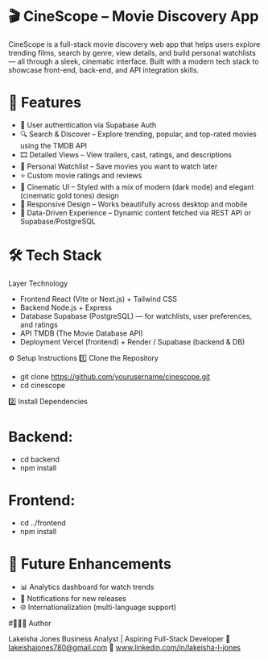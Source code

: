 # 🎬 CineScope – Movie Discovery App

CineScope is a full-stack movie discovery web app that helps users explore trending films, search by genre, view details, and build personal watchlists — all through a sleek, cinematic interface.
Built with a modern tech stack to showcase front-end, back-end, and API integration skills.

# 🚀 Features

- 👥 User authentication via Supabase Auth
- 🔍 Search & Discover – Explore trending, popular, and top-rated movies using the TMDB API
- 🎞️ Detailed Views – View trailers, cast, ratings, and descriptions
- 💾 Personal Watchlist – Save movies you want to watch later
- ⭐ Custom movie ratings and reviews
- 🎨 Cinematic UI – Styled with a mix of modern (dark mode) and elegant (cinematic gold tones) design
- 📱 Responsive Design – Works beautifully across desktop and mobile
- 🧠 Data-Driven Experience – Dynamic content fetched via REST API or Supabase/PostgreSQL

# 🛠️ Tech Stack
Layer	Technology
- Frontend	React (Vite or Next.js) + Tailwind CSS
- Backend	Node.js + Express
- Database	Supabase (PostgreSQL) — for watchlists, user preferences, and ratings
- API	TMDB (The Movie Database API)
- Deployment	Vercel (frontend) + Render / Supabase (backend & DB)

⚙️ Setup Instructions
1️⃣ Clone the Repository
- git clone https://github.com/yourusername/cinescope.git
- cd cinescope

2️⃣ Install Dependencies
# Backend:
- cd backend
- npm install
# Frontend:
- cd ../frontend
- npm install

# 🧠 Future Enhancements

- 📊 Analytics dashboard for watch trends
- 🔔 Notifications for new releases
- 🌐 Internationalization (multi-language support)

#👩🏽‍💻 Author

Lakeisha Jones
Business Analyst | Aspiring Full-Stack Developer
📧 lakeishajones780@gmail.com
🔗 www.linkedin.com/in/lakeisha-l-jones
